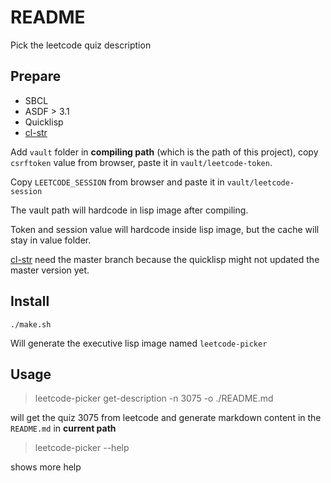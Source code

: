 # README #

Pick the leetcode quiz description

## Prepare ##

+ SBCL
+ ASDF > 3.1
+ Quicklisp
+ [cl-str](https://github.com/vindarel/cl-str/)

Add `vault` folder in **compiling path** (which is the path of this project), copy `csrftoken` value from browser, paste it in `vault/leetcode-token`.

Copy `LEETCODE_SESSION` from browser and paste it in `vault/leetcode-session`

The vault path will hardcode in lisp image after compiling.

Token and session value will hardcode inside lisp image, but the cache will stay in value folder.

[cl-str](https://github.com/vindarel/cl-str/) need the master branch because the quicklisp might not updated the master version yet.

## Install ##

`./make.sh`

Will generate the executive lisp image named `leetcode-picker`

## Usage ##

> leetcode-picker get-description -n 3075 -o ./README.md

will get the quiz 3075 from leetcode and generate markdown content in the `README.md` in **current path**

> leetcode-picker --help

shows more help
